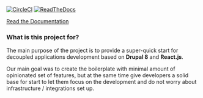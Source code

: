 [![CircleCI](https://circleci.com/gh/systemseed/drupal_reactjs_boilerplate.svg?style=svg)](https://circleci.com/gh/systemseed/drupal_reactjs_boilerplate)
[![ReadTheDocs](https://readthedocs.org/projects/drupal-reactjs-boilerplate/badge/?version=latest)](https://readthedocs.org/projects/drupal-reactjs-boilerplate/badge/?version=latest)

[Read the Documentation](https://drupal-reactjs-boilerplate.readthedocs.io)

### What is this project for?

The main purpose of the project is to provide a super-quick start for decoupled applications development based on **Drupal 8** and **React.js**.

Our main goal was to create the boilerplate with minimal amount of opinionated set of features, but at the same time give developers a solid base for start to let them focus on the development and do not worry about infrastructure / integrations set up.
